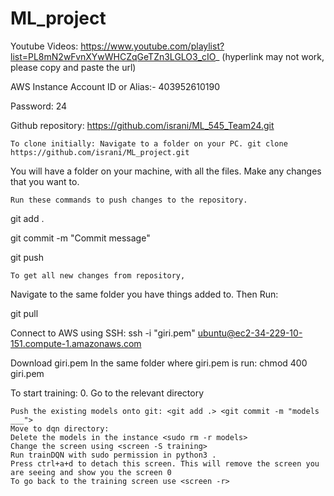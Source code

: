 # ML_project

Youtube Videos: https://www.youtube.com/playlist?list=PL8mN2wFvnXYwWHCZqGeTZn3LGLO3_cIO_ (hyperlink may not work, please copy and paste the url)

AWS Instance Account ID or Alias:- 403952610190

Password: 24

Github repository: https://github.com/israni/ML_545_Team24.git

    To clone initially: Navigate to a folder on your PC. git clone https://github.com/israni/ML_project.git

You will have a folder on your machine, with all the files. Make any changes that you want to.

    Run these commands to push changes to the repository.

git add .

git commit -m "Commit message"

git push

    To get all new changes from repository,

Navigate to the same folder you have things added to. Then Run:

git pull

Connect to AWS using SSH: ssh -i "giri.pem" ubuntu@ec2-34-229-10-151.compute-1.amazonaws.com

Download giri.pem In the same folder where giri.pem is run: chmod 400 giri.pem

To start training: 0. Go to the relevant directory

    Push the existing models onto git: <git add .> <git commit -m "models ___">
    Move to dqn directory:
    Delete the models in the instance <sudo rm -r models>
    Change the screen using <screen -S training>
    Run trainDQN with sudo permission in python3 .
    Press ctrl+a+d to detach this screen. This will remove the screen you are seeing and show you the screen 0
    To go back to the training screen use <screen -r>
